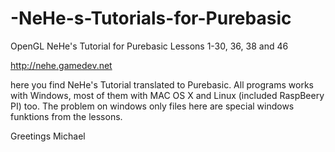 # -NeHe-s-Tutorials-for-Purebasic

OpenGL NeHe's Tutorial for Purebasic Lessons 1-30, 36, 38 and 46

http://nehe.gamedev.net

here you find NeHe's Tutorial translated to Purebasic.
All programs works with Windows, most of them with MAC OS X and Linux (included RaspBeery PI) too.
The problem on windows only files here are special windows funktions from the lessons.

Greetings Michael
